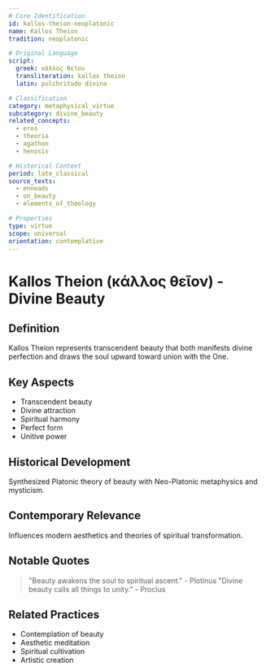 ```yaml
---
# Core Identification
id: kallos-theion-neoplatonic
name: Kallos Theion
tradition: neoplatonic

# Original Language
script:
  greek: κάλλος θεῖον
  transliteration: kallos theion
  latin: pulchritudo divina

# Classification
category: metaphysical_virtue
subcategory: divine_beauty
related_concepts:
  - eros
  - theoria
  - agathon
  - henosis

# Historical Context
period: late_classical
source_texts:
  - enneads
  - on_beauty
  - elements_of_theology

# Properties
type: virtue
scope: universal
orientation: contemplative
---
```


# Kallos Theion (κάλλος θεῖον) - Divine Beauty

## Definition
Kallos Theion represents transcendent beauty that both manifests divine perfection and draws the soul upward toward union with the One.

## Key Aspects
- Transcendent beauty
- Divine attraction
- Spiritual harmony
- Perfect form
- Unitive power

## Historical Development
Synthesized Platonic theory of beauty with Neo-Platonic metaphysics and mysticism.

## Contemporary Relevance
Influences modern aesthetics and theories of spiritual transformation.

## Notable Quotes
> "Beauty awakens the soul to spiritual ascent." - Plotinus
> "Divine beauty calls all things to unity." - Proclus

## Related Practices
- Contemplation of beauty
- Aesthetic meditation
- Spiritual cultivation
- Artistic creation